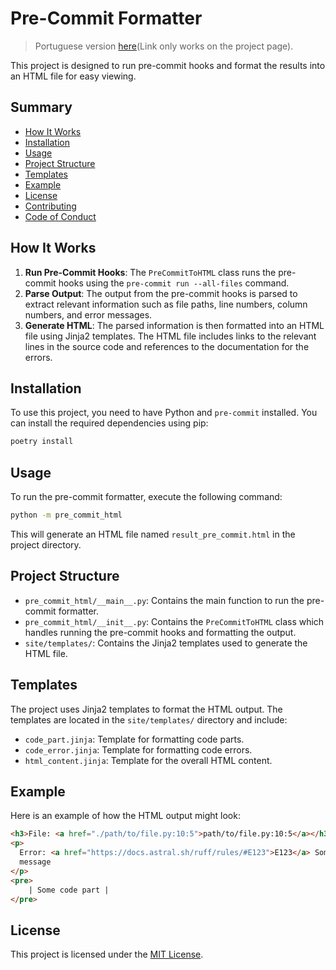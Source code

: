# Pre-Commit Formatter

> Portuguese version [here](docs/README-pt.md)(Link only works on the project page).

This project is designed to run pre-commit hooks and format the results into an HTML file for easy viewing.

## Summary

- [How It Works](#how-it-works)
- [Installation](#installation)
- [Usage](#usage)
- [Project Structure](#project-structure)
- [Templates](#templates)
- [Example](#example)
- [License](#license)
- [Contributing](CONTRIBUTING.md)
- [Code of Conduct](CODE_OF_CONDUCT.md)

## How It Works

1. **Run Pre-Commit Hooks**: The `PreCommitToHTML` class runs the pre-commit hooks using the `pre-commit run --all-files` command.
2. **Parse Output**: The output from the pre-commit hooks is parsed to extract relevant information such as file paths, line numbers, column numbers, and error messages.
3. **Generate HTML**: The parsed information is then formatted into an HTML file using Jinja2 templates. The HTML file includes links to the relevant lines in the source code and references to the documentation for the errors.

## Installation

To use this project, you need to have Python and `pre-commit` installed. You can install the required dependencies using pip:

```sh
poetry install
```

## Usage

To run the pre-commit formatter, execute the following command:

```sh
python -m pre_commit_html
```

This will generate an HTML file named `result_pre_commit.html` in the project directory.

## Project Structure

- `pre_commit_html/__main__.py`: Contains the main function to run the pre-commit formatter.
- `pre_commit_html/__init__.py`: Contains the `PreCommitToHTML` class which handles running the pre-commit hooks and formatting the output.
- `site/templates/`: Contains the Jinja2 templates used to generate the HTML file.

## Templates

The project uses Jinja2 templates to format the HTML output. The templates are located in the `site/templates/` directory and include:

- `code_part.jinja`: Template for formatting code parts.
- `code_error.jinja`: Template for formatting code errors.
- `html_content.jinja`: Template for the overall HTML content.

## Example

Here is an example of how the HTML output might look:

```html
<h3>File: <a href="./path/to/file.py:10:5">path/to/file.py:10:5</a></h3>
<p>
  Error: <a href="https://docs.astral.sh/ruff/rules/#E123">E123</a> Some error
  message
</p>
<pre>
    | Some code part |
</pre>
```

## License

This project is licensed under the [MIT License](./LICENSE).
